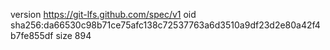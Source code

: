 version https://git-lfs.github.com/spec/v1
oid sha256:da66530c98b71ce75afc138c72537763a6d3510a9df23d2e80a42f4b7fe855df
size 894
